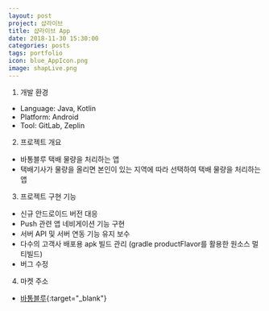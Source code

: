```yaml
---
layout: post
project: 샵라이브
title: 샵라이브 App
date: 2018-11-30 15:30:00 
categories: posts 
tags: portfolio
icon: blue_AppIcon.png
image: shapLive.png
---
```


1) 개발 환경  
 - Language: Java, Kotlin
 - Platform: Android  
 - Tool: GitLab, Zeplin

2) 프로젝트 개요  
 - 바통블루 택배 물량을 처리하는 앱
 - 택배기사가 물량을 올리면 본인이 있는 지역에 따라 선택하여 택배 물량을 처리하는 앱

3) 프로젝트 구현 기능  
 - 신규 안드로이드 버전 대응
 - Push 관련 앱 네비게이션 기능 구현  
 - 서버 API 및 서버 연동 기능 유지 보수  
 - 다수의 고객사 배포용 apk 빌드 관리 (gradle productFlavor를 활용한 원소스 멀티빌드)  
 - 버그 수정  
 
4) 마켓 주소  
 - [바통블루](https://play.google.com/store/apps/details?id=battong.connect.kr.battong_user){:target="_blank"}  
 
